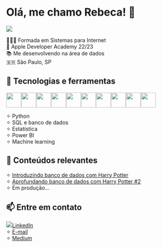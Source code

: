 
# Olá, me chamo Rebeca! 👋
<img src="https://img.freepik.com/vetores-gratis/vetor-de-estilo-de-doodle-de-computador_53876-169138.jpg?w=1380&t=st=1702927274~exp=1702927874~hmac=ecdb913b2abc996298a225c2196d56b66b3b343720be96f666d87620f4dc3fa1">

👩🏼‍🎓 Formada em Sistemas para Internet<br>🍎 Apple Developer Academy 22/23<br>📚 Me desenvolvendo na área de dados<br>🇧🇷 São Paulo, SP

## 🔧 Tecnologias e ferramentas
<img loading="lazy" src="https://cdn.jsdelivr.net/gh/devicons/devicon/icons/flask/flask-original-wordmark.svg" width="40" height="40"/><img loading="lazy" src="https://cdn.jsdelivr.net/gh/devicons/devicon/icons/firebase/firebase-plain.svg" width="40" height="40" /><img loading="lazy" src="https://cdn.jsdelivr.net/gh/devicons/devicon/icons/git/git-original.svg" width="40" height="40" /><img loading="lazy" src="https://cdn.jsdelivr.net/gh/devicons/devicon/icons/kaggle/kaggle-original.svg" width="40" height="40" /><img loading="lazy" src="https://cdn.jsdelivr.net/gh/devicons/devicon/icons/laravel/laravel-plain.svg" width="40" height="40" /><img loading="lazy" src="https://cdn.jsdelivr.net/gh/devicons/devicon/icons/mysql/mysql-original-wordmark.svg" width="40" height="40" /><img loading="lazy" src="https://cdn.jsdelivr.net/gh/devicons/devicon/icons/numpy/numpy-original-wordmark.svg" width="40" height="40" /><img loading="lazy" src="https://cdn.jsdelivr.net/gh/devicons/devicon/icons/php/php-original.svg" width="40" height="40" /><img loading="lazy" src="https://cdn.jsdelivr.net/gh/devicons/devicon/icons/python/python-original.svg" width="40" height="40" /><img loading="lazy" src="https://cdn.jsdelivr.net/gh/devicons/devicon/icons/swift/swift-original.svg" width="40" height="40" />
          
          
 ✧ Python<br>
 ✧ SQL e banco de dados<br>
 ✧ Estatística<br>
 ✧ Power BI<br>
 ✧ Machine learning

## 🌱 Conteúdos relevantes
 ✧ [Introduzindo banco de dados com Harry Potter](https://medium.com/@rebecarodriguesprimo036/introduzindo-banco-de-dados-com-harry-potter-1e3aed745bc7)<br>
 ✧ [Aprofundando banco de dados com Harry Potter #2](https://medium.com/@rebecarodriguesprimo036/aprofundando-banco-de-dados-com-harry-potter-2-d89728281ebc)<br>
 ✧ Em produção...

## 📫 Entre em contato
<img src="https://cdn.jsdelivr.net/gh/devicons/devicon/icons/linkedin/linkedin-original.svg" />[LinkedIn](https://www.linkedin.com/in/rebecarprimo/)<br>
 ✧ [E-mail](https://criarmeulink.com.br/u/1702926425)<br>
 ✧ [Medium](https://medium.com/@rebecarodriguesprimo036) 

<!--
**rebecaprimo/rebecaprimo** is a ✨ _special_ ✨ repository because its `README.md` (this file) appears on your GitHub profile.

Here are some ideas to get you started:

- 🔭 I’m currently working on ...
- 🌱 I’m currently learning ...
- 👯 I’m looking to collaborate on ...
- 🤔 I’m looking for help with ...
- 💬 Ask me about ...
- 📫 How to reach me: ...
- 😄 Pronouns: ...
- ⚡ Fun fact: ...
-->
